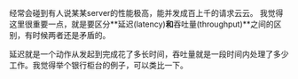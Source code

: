 经常会碰到有人说某某server的性能极高，能并发成百上千的请求云云。
我觉得这里很重要一点，就是要区分**延迟(latency)**和**吞吐量(throughput)**之间的区别，有时候两者还是矛盾的。

延迟就是一个动作从发起到完成花了多长时间，吞吐量就是一段时间内处理了多少工作。我觉得举个银行柜台的例子，可以类比一下。
